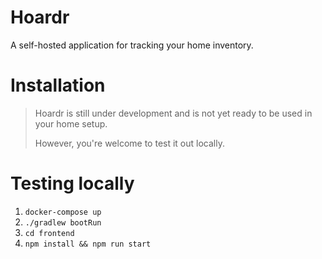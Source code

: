 # Hoardr
A self-hosted application for tracking your home inventory.

# Installation
> Hoardr is still under development and is not yet ready to be used in your home setup.
> 
> However, you're welcome to test it out locally.

# Testing locally

1. `docker-compose up`
2. `./gradlew bootRun`
3. `cd frontend`
4. `npm install && npm run start`
